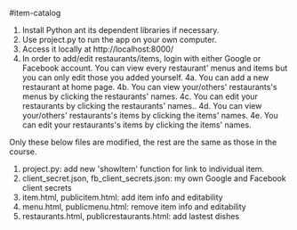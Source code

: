 #item-catalog 

1. Install Python ant its dependent libraries if necessary.
2. Use project.py to run the app on your own computer.
3. Access it locally at http://localhost:8000/
4. In order to add/edit restaurants/items, login with either Google or Facebook account.
   You can view every restaurant' menus and items but you can only edit those you added yourself.
4a. You can add a new restaurant at home page.
4b. You can view your/others' restaurants's menus by clicking the restaurants' names.
4c. You can edit your restaurants by clicking the restaurants' names..
4d. You can view your/others' restaurants's items by clicking the items' names.
4e. You can edit your restaurants's items by clicking the items' names.

Only these below files are modified, the rest are the same as those in the course.
1. project.py: add new 'showItem' function for link to individual item.
2. client_secret.json, fb_client_secrets.json: my own Google and Facebook client secrets
3. item.html, publicitem.html: add item info and editability
4. menu.html, publicmenu.html: remove item info and editability
5. restaurants.html, publicrestaurants.html: add lastest dishes